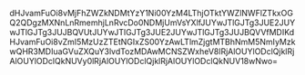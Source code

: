 dHJvamFuOi8vMjFhZWZkNDMtYzY1Ni00YzM4LThjOTktYWZlNWFlZTkxOGQ2QDgzMXNnLnRmemhjLnRvcDo0NDMjUmVsYXlfJUYwJTlGJTg3JUE2JUYwJTlGJTg3JUJBQVUtJUYwJTlGJTg3JUE2JUYwJTlGJTg3JUJBQVVfMDIKdHJvamFuOi8vZmI5MzUzZTEtNGIxZS00YzAwLTlmZjgtMTBhNmM5NmIyMzkwQHR3MDIuaGVuZXQuY3lvdTozMDAwMCNSZWxheV8lRjAlOUYlODclQjklRjAlOUYlODclQkNUVy0lRjAlOUYlODclQjklRjAlOUYlODclQkNUV18wNwo=